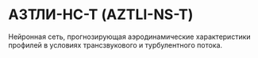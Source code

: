 # АЗТЛИ-НС-Т (AZTLI-NS-T)
Нейронная сеть, прогнозирующая аэродинамические характеристики профилей в условиях трансзвукового и турбулентного потока.
